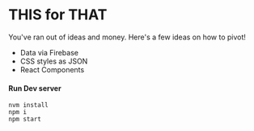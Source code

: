 THIS for THAT
=============

You've ran out of ideas and money. Here's a few ideas on how to pivot!

* Data via Firebase
* CSS styles as JSON
* React Components

#### Run Dev server

    nvm install
    npm i
    npm start

